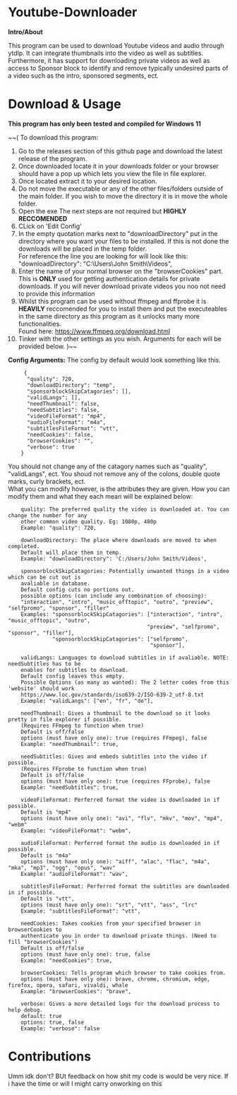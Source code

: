 # Youtube-Downloader

**Intro/About**
  
This program can be used to download Youtube videos and audio through ytdlp. It can integrate thumbnails into the video as well as subtitles. Furthermore, it has support for downloading private videos as well as access to Sponsor block to identify and remove typically undesired parts of a video such as the intro, sponsored segments, ect.

# Download & Usage

**This program has only been tested and compiled for Windows 11**

~~(
To download this program:
1.  Go to the releases section of this github page and download the latest release of the program.
2.  Once downloaded locate it in your downloads folder or your browser should have a pop up which lets you view the file in file explorer.
3.  Once located extract it to your desired location.
4.  Do not move the executable or any of the other files/folders outside of the main folder. If you wish to move the directory it is in move the whole folder.
5.  Open the exe
The next steps are not required but **HIGHLY RECCOMENDED**
6.  CLick on 'Edit Config'
7.  In the empty quotation marks next to "downloadDirectory" put in the directory where you want your files to be installed. If this is not done the downloads will be placed in the temp folder.<br>
    For reference the line you are looking for will look like this:<br>
    "downloadDirectory": "C:\Users\John Smith\Videos",
8.  Enter the name of your normal browser on the "browserCookies" part. This is **ONLY** used for getting authentication details for private downloads. If you will never download private videos you noo not need to provide this information
9.  Whilst this program can be used without ffmpeg and ffprobe it is **HEAVILY** reccomended for you to install them and put the executeables in the same directory as this program as it unlocks many more functionalities. <br> Found here: https://www.ffmpeg.org/download.html<br>
10. Tinker with the other settings as you wish. Arguments for each will be provided below.
)~~

**Config Arguments:**
The config by default would look something like this.
  
         {
          "quality": 720,
          "downloadDirectory": "temp",
          "sponsorblockSkipCatagories": [],
          "validLangs": [],
          "needThumbnail": false,
          "needSubtitles": false,
          "videoFileFormat": "mp4",
          "audioFileFormat": "m4a",
          "subtitlesFileFormat": "vtt",
          "needCookies": false,
          "browserCookies": "",
          "verbose": true
        }
You should not change any of the catagory names such as "quality", "validLangs", ect. You shoud not remove any of the colons, double quote marks, curly brackets, ect.<br>
What you can modify however, is the attributes they are given. How you can modify them and what they each mean will be explained below:<br>

        quality: The preferred quality the video is downloaded at. You can change the number for any
        other common video quality. Eg: 1080p, 480p 
        Example: "quality": 720,

        downloadDirectory: The place where downloads are moved to when completed. 
        Default will place them in temp.
        Example: "downloadDirectory": 'C:/Users/John Smith/Videos',

        sponsorblockSkipCatagories: Potentially unwanted things in a video which can be cut out is 
        avaliable in database. 
        Default config cuts no portions out.
        possible options (can include any combination of choosing): 
        "interaction", "intro", "music_offtopic", "outro", "preview", "selfpromo", "sponsor", "filler"
        Examples: "sponsorblockSkipCatagories": ["interaction", "intro", "music_offtopic", "outro", 
                                                "preview", "selfpromo", "sponsor", "filler"],
                  "sponsorblockSkipCatagories": ["selfpromo",
                                                 "sponsor"],

        validLangs: Languages to download subtitles in if avaliable. NOTE: needSubtitles has to be 
        enables for subtitles to download. 
        Default config leaves this empty.
        Possible Options (as many as wanted): The 2 letter codes from this 'website' should work 
        https://www.loc.gov/standards/iso639-2/ISO-639-2_utf-8.txt 
        Example: "validLangs": ["en", "fr", "de"],
        
        needThumbnail: Gives a thumbnail to the download so it looks pretty in file explorer if possible.
        (Requires FFmpeg to function when true)
        Default is off/false
        options (must have only one): true (requires FFmpeg), false
        Example: "needThumbnail": true,

        needSubtitles: Gives and embeds subtitles into the video if possible. 
        (Requires FFprobe to function when true)
        Default is off/false
        options (must have only one): true (requires FFprobe), false
        Example: "needSubtitles": true,

        videoFileFormat: Perferred format the video is downloaded in if possible. 
        Default is "mp4"
        options (must have only one): "avi", "flv", "mkv", "mov", "mp4", "webm"
        Example: "videoFileFormat": "webm",
        
        audioFileFormat: Perferred format the audio is downloaded in if possible. 
        Default is "m4a"
        options (must have only one): "aiff", "alac", "flac", "m4a", "mka", "mp3", "ogg", "opus", "wav"
        Example: "audioFileFormat": "wav",

        subtitlesFileFormat: Perferred format the subtitles are downloaded in if possible. 
        Default is "vtt",
        options (must have only one): "srt", "vtt", "ass", "lrc"
        Example: "subtitlesFileFormat": "vtt",
        
        needCookies: Takes cookies from your specified browser in browserCookies to 
        authenticate you in order to download private things. (Need to fill "browserCookies")
        Default is off/false
        options (must have only one): true, false
        Example: "needCookies": true,
       
        browserCookies: Tells program which browser to take cookies from.
        options (must have only one): brave, chrome, chromium, edge, firefox, opera, safari, vivaldi, whale
        Example: "browserCookies": "brave",

        verbose: Gives a more detailed logs for the download process to help debug.
        default: true
        options: true, false
        Example: "verbose": false

# Contributions
Umm idk don't? BUt feedback on how shit my code is would be very nice. If i have the time or will I might carry onworking on this
